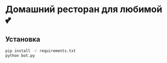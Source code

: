 # Домашний ресторан для любимой 💕

## Установка

```bash
pip install -r requirements.txt
python bot.py
